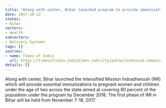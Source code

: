 ```yaml
---
title: "Along with center, Bihar launched program to provide immunizations to pregnant women and children"
date: 2017-10-12
states:
- Bihar
sectors:
- Health
subsectors:
- Delivery Systems
tags: []
sources:
- name: Times of India
  url: https://timesofindia.indiatimes.com/city/patna/intensive-immunization-programme-launched-in-state/articleshow/60996679.cms
details: []
---
```


Along with center, Bihar launched the Intensified Mission Indradhanush (IMI) which will provide essential immunizations to pregnant women and children under the age of two across the state aimed at covering 90 percent of the population under the program by December 2018. The first phase of IMI in Bihar will be held from November 7-18, 2017.
